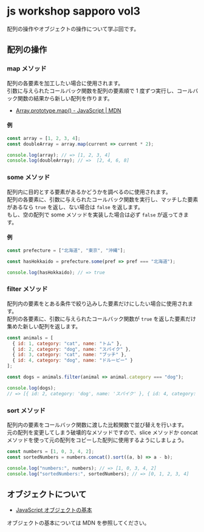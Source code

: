 # js workshop sapporo vol3

配列の操作やオブジェクトの操作について学ぶ回です。

## 配列の操作

### map メソッド

配列の各要素を加工したい場合に使用されます。  
引数に与えられたコールバック関数を配列の要素順で 1 度ずつ実行し、コールバック関数の結果から新しい配列を作ります。

- [Array.prototype.map() - JavaScript | MDN](https://developer.mozilla.org/ja/docs/Web/JavaScript/Reference/Global_Objects/Array/map)

#### 例

```javascript
const array = [1, 2, 3, 4];
const doubleArray = array.map(current => current * 2);

console.log(array); // => [1, 2, 3, 4]
console.log(doubleArray); // =>  [2, 4, 6, 8]
```

### some メソッド

配列内に目的とする要素があるかどうかを調べるのに使用されます。  
配列の各要素に、引数に与えられたコールバック関数を実行し、マッチした要素があるなら `true` を返し、ない場合は `false` を返します。  
もし、空の配列で some メソッドを実装した場合は必ず `false` が返ってきます。

#### 例

```javascript
const prefecture = ["北海道", "東京", "沖縄"];

const hasHokkaido = prefecture.some(pref => pref === "北海道");

console.log(hasHokkaido); // => true
```

### filter メソッド

配列内の要素をとある条件で絞り込みした要素だけにしたい場合に使用されます。  
配列の各要素に、引数に与えられたコールバック関数が `true` を返した要素だけ集めた新しい配列を返します。

```javascript
const animals = [
  { id: 1, category: "cat", name: "トム" },
  { id: 2, category: "dog", name: "スパイク" },
  { id: 3, category: "cat", name: "ブッチ" },
  { id: 4, category: "dog", name: "ドルーピー" }
];

const dogs = animals.filter(animal => animal.category === "dog");

console.log(dogs);
// => [{ id: 2, category: 'dog', name: 'スパイク' }, { id: 4, category: 'dog', name: 'ドルーピー' },]
```

### sort メソッド

配列内の要素をコールバック関数に渡した比較関数で並び替えを行います。  
元の配列を変更してしまう破壊的なメソッドですので、slice メソッドか concat メソッドを使って元の配列をコピーした配列に使用するようにしましょう。

```javascript
const numbers = [1, 0, 3, 4, 2];
const sortedNumbers = numbers.concat().sort((a, b) => a - b);

console.log("numbers:", numbers); // => [1, 0, 3, 4, 2]
console.log("sortedNumbers:", sortedNumbers); // => [0, 1, 2, 3, 4]
```

## オブジェクトについて

- [JavaScript オブジェクトの基本](https://developer.mozilla.org/ja/docs/Learn/JavaScript/Objects/Basics)

オブジェクトの基本については MDN を参照してください。
